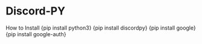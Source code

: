 # Discord-PY

How to Install
{pip install python3}
{pip install discordpy}
{pip install google}
{pip install google-auth}
